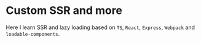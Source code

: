 # Custom SSR and more

Here I learn SSR and lazy loading based on `TS`, `React`, `Express`, `Webpack` and `loadable-components`.
